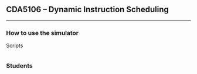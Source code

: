 ## CDA5106 – Dynamic Instruction Scheduling
---
### How to use the simulator

Scripts
```

```

### Students


